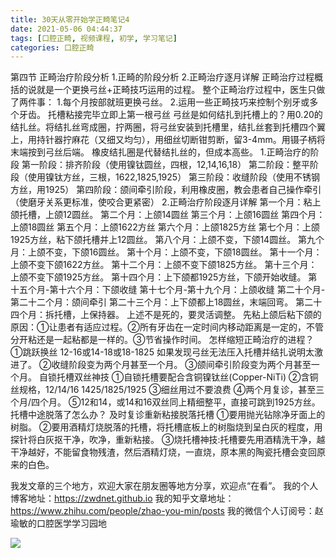 ```yaml
---
title: 30天从零开始学正畸笔记4
date: 2021-05-06 04:44:37
tags: [口腔正畸, 视频课程, 初学, 学习笔记]
categories: 口腔正畸
---
```

第四节 正畸治疗阶段分析
1.正畸的阶段分析
2.正畸治疗逐月详解
正畸治疗过程概括的说就是一个更换弓丝+正畸技巧运用的过程。
整个正畸治疗过程中，医生只做了两件事：
1.每个月按部就班更换弓丝。
2.运用一些正畸技巧来控制个别牙或多个牙齿。
托槽粘接完毕立即上第一根弓丝
弓丝是如何结扎到托槽上的？用0.20的结扎丝。将结扎丝弯成圈，拧两圈，将弓丝安装到托槽里，结扎丝套到托槽四个翼上，用持针器拧麻花（又细又均匀），用细丝切断钳剪断，留3-4mm。用镊子柄将末端按到弓丝后端。
橡皮结扎圈是代替结扎丝的，但成本高些。
1.正畸治疗的阶段
第一阶段：排齐阶段（使用镍钛圆丝，四根，12,14,16,18）
第二阶段：整平阶段（使用镍钛方丝，三根，1622,1825,1925）
第三阶段：收缝阶段（使用不锈钢方丝，用1925）
第四阶段：颌间牵引阶段，利用橡皮圈，教会患者自己操作牵引（使磨牙关系更标准，使咬合更紧密）
2.正畸治疗阶段逐月详解
第一个月：粘上颌托槽，上颌12圆丝。
第二个月：上颌14圆丝
第三个月：上颌16圆丝
第四个月：上颌18圆丝
第五个月：上颌1622方丝
第六个月：上颌1825方丝
第七个月：上颌1925方丝，粘下颌托槽并上12圆丝。
第八个月：上颌不变，下颌14圆丝。
第九个月：上颌不变，下颌16圆丝。
第十个月：上颌不变，下颌18圆丝。
第十一个月：上颌不变下颌1622方丝。
第十二个月：上颌不变下颌1825方丝。
第十三个月：上颌不变下颌1925方丝。
第十四个月：上下颌都1925方丝，下颌开始收缝。
第十五个月-第十六个月：下颌收缝
第十七个月-第十九个月：上颌收缝
第二十个月-第二十二个月：颌间牵引
第二十三个月：上下颌都上18圆丝，末端回弯。
第二十四个月：拆托槽，上保持器。
上述不是死的，要灵活调整。
先粘上颌后粘下颌的原因：①让患者有适应过程。②所有牙齿在一定时间内移动距离是一定的，不管分开粘还是一起粘都是一样的。③节省操作时间。
怎样缩短正畸治疗的进程？
①跳跃换丝
12-16或14-18或18-1825
如果发现弓丝无法压入托槽并结扎说明太激进了。
②收缝阶段变为两个月甚至一个月。
③颌间牵引阶段变为两个月甚至一个月。
自锁托槽双丝神技
①自锁托槽要配合含铜镍钛丝(Copper-NiTi)
②含铜丝规格，12/14/16 1425/1825/1925
③细丝用过不要浪费
④两个月复诊，甚至三个月/四个月。
⑤12和14，或14和16双丝同上精细整平，直接可跳到1925方丝。
托槽中途脱落了怎么办？
及时复诊重新粘接脱落托槽
①要用抛光钻除净牙面上的树脂。
②要用酒精灯烧脱落的托槽，将托槽底板上的树脂烧到呈白灰的程度，用探针将白灰抠干净，吹净，重新粘接。
③烧托槽神技:托槽要先用酒精洗干净，越干净越好，不能留食物残渣，然后酒精灯烧，一直烧，原本黑的陶瓷托槽会变回原来的白色。






我发文章的三个地方，欢迎大家在朋友圈等地方分享，欢迎点“在看”。
我的个人博客地址：https://zwdnet.github.io
我的知乎文章地址： https://www.zhihu.com/people/zhao-you-min/posts
我的微信个人订阅号：赵瑜敏的口腔医学学习园地








![](https://zymblog-1258069789.cos.ap-chengdu.myqcloud.com/other/wx.jpg)